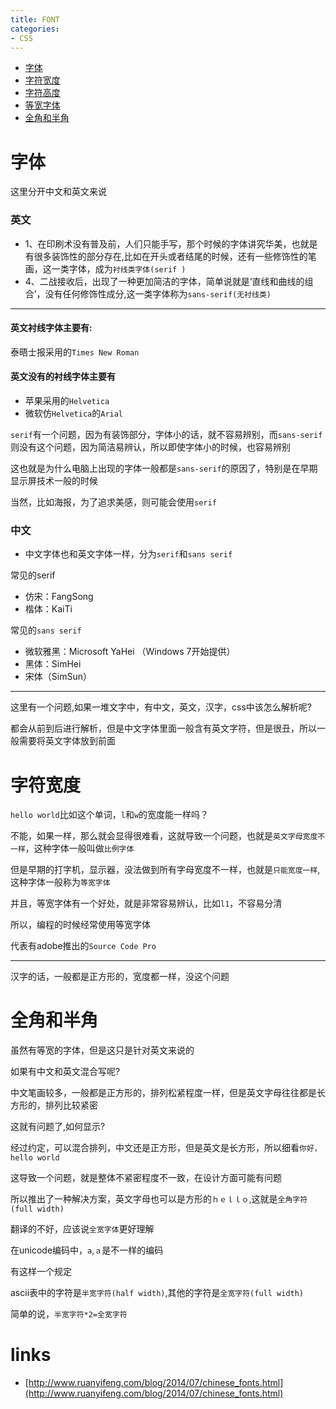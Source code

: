 ```yaml
---
title: FONT
categories: 
- CSS
---
```


- [字体](#字体)
- [字符宽度](#字符宽度)
- [字符高度](#字符高度)
- [等宽字体](#等宽字体)
- [全角和半角](#全角和半角)

# 字体
这里分开中文和英文来说

### 英文

- 1、在印刷术没有普及前，人们只能手写，那个时候的字体讲究华美，也就是有很多装饰性的部分存在,比如在开头或者结尾的时候，还有一些修饰性的笔画，这一类字体，成为`衬线类字体(serif )`
- 4、二战接收后，出现了一种更加简洁的字体，简单说就是‘直线和曲线的组合’，没有任何修饰性成分,这一类字体称为`sans-serif(无衬线类)`

-------
#### 英文衬线字体主要有:

泰晤士报采用的`Times New Roman`

#### 英文没有的衬线字体主要有 

- 苹果采用的`Helvetica`
- 微软仿`Helvetica`的`Arial`


`serif`有一个问题，因为有装饰部分，字体小的话，就不容易辨别，而`sans-serif`则没有这个问题，因为简洁易辨认，所以即使字体小的时候，也容易辨别

这也就是为什么电脑上出现的字体一般都是`sans-serif`的原因了，特别是在早期显示屏技术一般的时候

当然，比如海报，为了追求美感，则可能会使用`serif`

### 中文

- 中文字体也和英文字体一样，分为`serif`和`sans serif`


常见的serif

- 仿宋：FangSong
- 楷体：KaiTi

常见的`sans serif`

- 微软雅黑：Microsoft YaHei （Windows 7开始提供）
- 黑体：SimHei
- 宋体（SimSun）

------------------

这里有一个问题,如果一堆文字中，有中文，英文，汉字，css中该怎么解析呢?

都会从前到后进行解析，但是中文字体里面一般含有英文字符，但是很丑，所以一般需要将英文字体放到前面


# 字符宽度


`hello world`比如这个单词，`l`和`w`的宽度能一样吗？

不能，如果一样，那么就会显得很难看，这就导致一个问题，也就是`英文字母宽度不一样`，这种字体一般叫做`比例字体`

但是早期的打字机，显示器，没法做到所有字母宽度不一样，也就是`只能宽度一样`,这种字体一般称为`等宽字体`

并且，等宽字体有一个好处，就是非常容易辨认，比如`l1`，不容易分清

所以，编程的时候经常使用等宽字体

代表有adobe推出的`Source Code Pro`

---------------

汉字的话，一般都是正方形的，宽度都一样，没这个问题

# 全角和半角

虽然有等宽的字体，但是这只是针对英文来说的

如果有中文和英文混合写呢?

中文笔画较多，一般都是正方形的，排列松紧程度一样，但是英文字母往往都是长方形的，排列比较紧密

这就有问题了,如何显示?

经过约定，可以混合排列，中文还是正方形，但是英文是长方形，所以细看`你好，hello world`

这导致一个问题，就是整体不紧密程度不一致，在设计方面可能有问题

所以推出了一种解决方案，英文字母也可以是方形的`ｈｅｌｌｏ`,这就是`全角字符(full width)`

翻译的不好，应该说`全宽字体`更好理解

在unicode编码中，`a`,`ａ`是不一样的编码

有这样一个规定

ascii表中的字符是`半宽字符(half width)`,其他的字符是`全宽字符(full width)`

简单的说，`半宽字符*2=全宽字符`






# links
- [http://www.ruanyifeng.com/blog/2014/07/chinese_fonts.html](http://www.ruanyifeng.com/blog/2014/07/chinese_fonts.html)